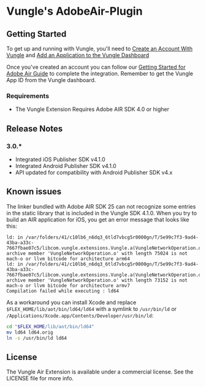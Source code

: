 # Vungle's AdobeAir-Plugin

## Getting Started
To get up and running with Vungle, you'll need to [Create an Account With Vungle](https://v.vungle.com/dashboard) and [Add an Application to the Vungle Dashboard](https://support.vungle.com/hc/en-us/articles/210468678)

Once you've created an account you can follow our [Getting Started for Adobe Air Guide](https://support.vungle.com/hc/en-us/articles/204755040-Get-Started-with-Vungle-Adobe-Air) to complete the integration. Remember to get the Vungle App ID from the Vungle dashboard.

### Requirements
* The Vungle Extension Requires Adobe AIR SDK 4.0 or higher

## Release Notes
### 3.0.*
* Integrated iOS Publisher SDK v4.1.0
* Integrated Android Publisher SDK v4.1.0
* API updated for compatibility with Android Publisher SDK v4.x

## Known issues

The linker bundled with Adobe AIR SDK 25 can not recognize some entries in
the static library that is included in the Vungle SDK 4.1.0. When you try to
build an AIR application for iOS, you get an error message that looks like
this:

```
ld: in /var/folders/41/c10lb6_n6dq3_6tld7vbcg5r0000gn/T/5e99c7f3-9ad4-43ba-a33c-7667fbae07c5/libcom.vungle.extensions.Vungle.a(VungleNetworkOperation.o), archive member 'VungleNetworkOperation.o' with length 75024 is not mach-o or llvm bitcode for architecture arm64
ld: in /var/folders/41/c10lb6_n6dq3_6tld7vbcg5r0000gn/T/5e99c7f3-9ad4-43ba-a33c-7667fbae07c5/libcom.vungle.extensions.Vungle.a(VungleNetworkOperation.o), archive member 'VungleNetworkOperation.o' with length 73152 is not mach-o or llvm bitcode for architecture armv7
Compilation failed while executing : ld64
```

As a workaround you can install Xcode and replace
`$FLEX_HOME/lib/aot/bin/ld64/ld64` with a symlink to `/usr/bin/ld` or
`/Applications/Xcode.app/Contents/Developer/usr/bin/ld`:

```bash
cd "$FLEX_HOME/lib/aot/bin/ld64"
mv ld64 ld64.orig
ln -s /usr/bin/ld ld64
```

## License
The Vungle Air Extension is available under a commercial license. See the LICENSE file for more info.
